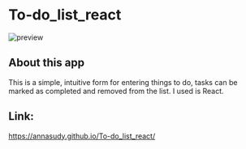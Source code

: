 # To-do_list_react

![preview](images/preview.png)

## About this app

This is a simple, intuitive form for entering things to do, tasks can be marked as completed and removed from the list. I used is React.

## Link:
https://annasudy.github.io/To-do_list_react/

